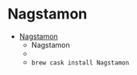 # Nagstamon
- [Nagstamon](https://nagstamon.ifw-dresden.de/)
  -   Nagstamon 
  - 
  - `brew cask install Nagstamon`

